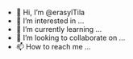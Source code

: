 - 👋 Hi, I’m @erasylTila
- 👀 I’m interested in ...
- 🌱 I’m currently learning ...
- 💞️ I’m looking to collaborate on ...
- 📫 How to reach me ...

<!---
erasylTila/erasylTila is a ✨ special ✨ repository because its `README.md` (this file) appears on your GitHub profile.
You can click the Preview link to take a look at your changes.
--->
